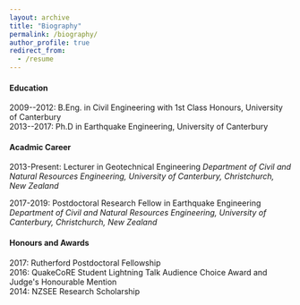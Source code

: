 ```yaml
---
layout: archive
title: "Biography"
permalink: /biography/
author_profile: true
redirect_from:
  - /resume
---
```


#### Education

2009--2012: B.Eng. in Civil Engineering with 1st Class Honours, University of Canterbury  
2013--2017: Ph.D in Earthquake Engineering, University of Canterbury  

#### Acadmic Career

2013-Present: Lecturer in Geotechnical Engineering
*Department of Civil and Natural Resources Engineering, University of Canterbury, Christchurch, New Zealand*

2017-2019: Postdoctoral Research Fellow in Earthquake Engineering
*Department of Civil and Natural Resources Engineering, University of Canterbury, Christchurch, New Zealand*
  
#### Honours and Awards

2017: Rutherford Postdoctoral Fellowship  
2016: QuakeCoRE Student Lightning Talk Audience Choice Award and Judge's Honourable Mention  
2014: NZSEE Research Scholarship  
